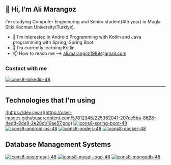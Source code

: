 ## 👋 **Hi, I’m Ali Marangoz**
I'm studying Computer Engineering and Senior student(4th year) in Mugla Sitki Kocman University(Turkiye). 
- 👀 I’m interested in Android Programming with Kotlin and Java programming with Spring, Spring Boot.
- 🌱 I’m currently learning Kotlin
- 📫 How to reach me --> ali.marangoz1999@gmail.com

### Contact with me
<a href="https://www.linkedin.com/in/ali-marangoz-794760194/">![icons8-linkedin-48](https://user-images.githubusercontent.com/57812346/225366062-f9f073fa-ecef-4d72-ab18-9de8f07f949f.png)</a>

<hr>

## Technologies that I'm using
<a href="https://dev.java/">![https://dev.java/](https://user-images.githubusercontent.com/57812346/225362041-207ce5ba-8628-4edd-8de9-2e28cb19ae57.png)</a>
<a href="https://spring.io/">![icons8-spring-boot-48](https://user-images.githubusercontent.com/57812346/225363925-9b67adfc-58f7-4565-9d30-466f4cdc5ade.png)</a>
<a href="https://developer.android.com/">![icons8-android-os-48](https://user-images.githubusercontent.com/57812346/225364135-618d1d7a-cd19-4fa0-bc58-35aab2481351.png)</a>
<a href="https://nodejs.dev/en/learn/">![icons8-nodejs-48](https://user-images.githubusercontent.com/57812346/225364461-f2c45987-5bc7-4610-b7ff-28dcdf8ca5b8.png)</a>
<a href="https://www.docker.com/">![icons8-docker-48](https://user-images.githubusercontent.com/57812346/225364673-cb7c0c11-5c0c-40d9-b360-9bbaf10f8650.png)</a>

## Database Management Systems
<a href="https://www.postgresql.org/">![icons8-postgresql-48](https://user-images.githubusercontent.com/57812346/226172601-dd77bf7a-444d-42ef-bce2-4daf64ce31e6.png)</a>
<a href="https://www.mysql.com/">![icons8-mysql-logo-48](https://user-images.githubusercontent.com/57812346/226172516-41dfe117-8620-40b1-b126-208d86011419.png)</a>
<a href="https://www.mongodb.com/">![icons8-mongodb-48](https://user-images.githubusercontent.com/57812346/226172539-2af51734-47ea-45d6-b06b-a0d7c70b050d.png)</a>




<!---
alimarangoz/alimarangoz is a ✨ special ✨ repository because its `README.md` (this file) appears on your GitHub profile.
You can click the Preview link to take a look at your changes.
--->
